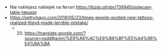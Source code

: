 - Nie naklejasz naklejek na ferrari https://jbzdy.pl/obr/739945/polecam-takie-tatuaze
- https://pettymayo.com/2018/05/23/times-people-posted-new-tattoos-realized-theyd-made-terrible-mistake/
  - 20. https://translate.google.com/?source=osdd#ja/en/%E9%A6%AC%E9%B9%BF%E5%A4%96%E4%BA%BA